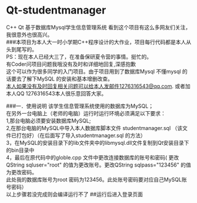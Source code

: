 # Qt-studentmanager
C++ Qt 基于数据库Mysql学生信息管理系统
看到这个项目有这么多网友们关注，我很意外也很高兴。<br>
###本项目为本人大一时小学期C++程序设计的大作业，项目每行代码都是本人从头到尾写的。<br>
PS：现在本人已经大三了，在准备保研夏令营的事情。挺忙的。<br>
有Coder问项目问题我哦没有及时和详细地回复,深感抱歉<br>
这个可以作为很多同学的入门项目。由于项目用到了数据库Mysql 不懂mysql 的话要去了解下MySQL 的安装和基本增删改查。<br>
本人如果没有及时回复相关问题可以给本人发邮件1276316543@qq.com.  或者加本人QQ 1276316543本人很乐意回答大家。


###一．使用说明
该学生信息管理系统使用的数据库为MySQL；<br>
在另外一台电脑上（老师的电脑）运行时运行环境必须满足以下要求：<br>
1,那台电脑必须要安装数据库MySQL;<br>
2,在那台电脑的MySQL中导入本人数据库脚本文件  studentmanager.sql  （该文件已打包好）（在后面写了导入studentmanager.sql 的方法）<br>
3，在MySQL的安装目录下的lib文件夹中的libmysql.dll文件复制到Qt安装目录下的bin目录中<br>
4，最后在原代码中的globle.cpp 文件中更改连接数据库的账号和密码( 更改QString sqluser="root"  的值为更改账号。更改QString sqlpass="123456" 的值为更改密码。<br>
此处我的数据库账号为root   密码为123456。此处账号密码要对应自己MySQL账号密码）<br>
以上步骤若没完成则会编译运行不了
##运行后进入登录页面

